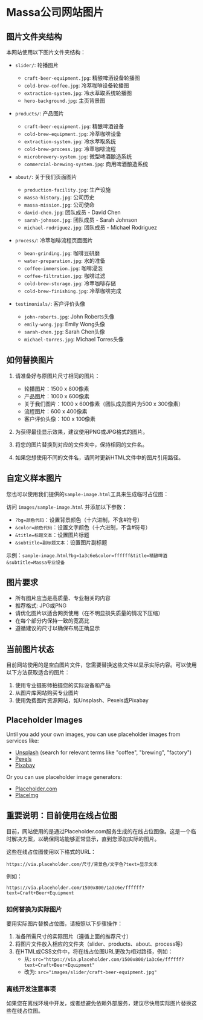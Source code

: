 # Massa公司网站图片

## 图片文件夹结构

本网站使用以下图片文件夹结构：

- `slider/`: 轮播图片
  - `craft-beer-equipment.jpg`: 精酿啤酒设备轮播图
  - `cold-brew-coffee.jpg`: 冷萃咖啡设备轮播图
  - `extraction-system.jpg`: 冷水萃取系统轮播图
  - `hero-background.jpg`: 主页背景图

- `products/`: 产品图片
  - `craft-beer-equipment.jpg`: 精酿啤酒设备
  - `cold-brew-equipment.jpg`: 冷萃咖啡设备
  - `extraction-system.jpg`: 冷水萃取系统
  - `cold-brew-process.jpg`: 冷萃咖啡流程
  - `microbrewery-system.jpg`: 微型啤酒酿造系统
  - `commercial-brewing-system.jpg`: 商用啤酒酿造系统

- `about/`: 关于我们页面图片
  - `production-facility.jpg`: 生产设施
  - `massa-history.jpg`: 公司历史
  - `massa-mission.jpg`: 公司使命
  - `david-chen.jpg`: 团队成员 - David Chen
  - `sarah-johnson.jpg`: 团队成员 - Sarah Johnson
  - `michael-rodriguez.jpg`: 团队成员 - Michael Rodriguez

- `process/`: 冷萃咖啡流程页面图片
  - `bean-grinding.jpg`: 咖啡豆研磨
  - `water-preparation.jpg`: 水的准备
  - `coffee-immersion.jpg`: 咖啡浸泡
  - `coffee-filtration.jpg`: 咖啡过滤
  - `cold-brew-storage.jpg`: 冷萃咖啡存储
  - `cold-brew-finishing.jpg`: 冷萃咖啡完成

- `testimonials/`: 客户评价头像
  - `john-roberts.jpg`: John Roberts头像
  - `emily-wong.jpg`: Emily Wong头像
  - `sarah-chen.jpg`: Sarah Chen头像
  - `michael-torres.jpg`: Michael Torres头像

## 如何替换图片

1. 请准备好与原图片尺寸相同的图片：
   - 轮播图片：1500 x 800像素
   - 产品图片：1000 x 600像素
   - 关于我们图片：1000 x 600像素（团队成员图片为500 x 300像素）
   - 流程图片：600 x 400像素
   - 客户评价头像：100 x 100像素

2. 为获得最佳显示效果，建议使用PNG或JPG格式的图片。

3. 将您的图片替换到对应的文件夹中，保持相同的文件名。

4. 如果您想使用不同的文件名，请同时更新HTML文件中的图片引用路径。

## 自定义样本图片

您也可以使用我们提供的`sample-image.html`工具来生成临时占位图：

访问 `images/sample-image.html` 并添加以下参数：
- `?bg=颜色代码`：设置背景颜色（十六进制，不含#符号）
- `&color=颜色代码`：设置文字颜色（十六进制，不含#符号）
- `&title=标题文本`：设置图片标题
- `&subtitle=副标题文本`：设置图片副标题

示例：`sample-image.html?bg=1a3c6e&color=ffffff&title=精酿啤酒&subtitle=Massa专业设备`

## 图片要求

- 所有图片应当是高质量、专业相关的内容
- 推荐格式: JPG或PNG
- 请优化图片以适合网页使用（在不明显损失质量的情况下压缩）
- 在每个部分内保持一致的宽高比
- 遵循建议的尺寸以确保布局正确显示

## 当前图片状态

目前网站使用的是空白图片文件，您需要替换这些文件以显示实际内容。可以使用以下方法获取适合的图片：

1. 使用专业摄影师拍摄您的实际设备和产品
2. 从图片库网站购买专业图片
3. 使用免费图片资源网站，如Unsplash、Pexels或Pixabay

## Placeholder Images

Until you add your own images, you can use placeholder images from services like:
- [Unsplash](https://unsplash.com) (search for relevant terms like "coffee", "brewing", "factory")
- [Pexels](https://pexels.com)
- [Pixabay](https://pixabay.com)

Or you can use placeholder image generators:
- [Placeholder.com](https://placeholder.com)
- [PlaceImg](https://placeimg.com)

## 重要说明：目前使用在线占位图

目前，网站使用的是通过Placeholder.com服务生成的在线占位图像。这是一个临时解决方案，以确保网站能够正常显示，直到您添加实际的图片。

这些在线占位图使用以下格式的URL：
```
https://via.placeholder.com/尺寸/背景色/文字色?text=显示文本
```

例如：
```
https://via.placeholder.com/1500x800/1a3c6e/ffffff?text=Craft+Beer+Equipment
```

### 如何替换为实际图片

要用实际图片替换占位图，请按照以下步骤操作：

1. 准备所需尺寸的实际图片（遵循上面的推荐尺寸）
2. 将图片文件放入相应的文件夹（slider、products、about、process等）
3. 在HTML或CSS文件中，将在线占位图URL更改为相对路径，例如：
   - 从: `src="https://via.placeholder.com/1500x800/1a3c6e/ffffff?text=Craft+Beer+Equipment"`
   - 改为: `src="images/slider/craft-beer-equipment.jpg"`

### 离线开发注意事项

如果您在离线环境中开发，或者想避免依赖外部服务，建议尽快用实际图片替换这些在线占位图。 